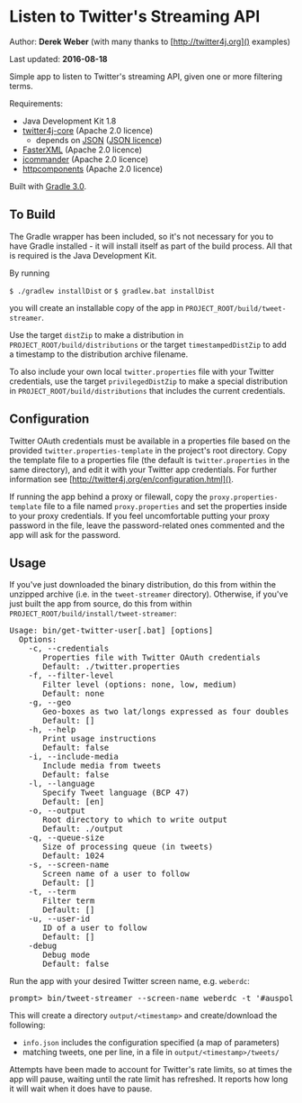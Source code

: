 # Listen to Twitter's Streaming API

Author: **Derek Weber** (with many thanks to [http://twitter4j.org]() examples)

Last updated: **2016-08-18**

Simple app to listen to Twitter's streaming API, given one or more filtering
terms.

Requirements:
 + Java Development Kit 1.8
 + [twitter4j-core](http://twitter4j.org) (Apache 2.0 licence)
   + depends on [JSON](http://json.org) ([JSON licence](http://www.json.org/license.html))
 + [FasterXML](http://wiki.fasterxml.com/JacksonHome) (Apache 2.0 licence)
 + [jcommander](http://jcommander.org) (Apache 2.0 licence)
 + [httpcomponents](https://hc.apache.org/) (Apache 2.0 licence)

Built with [Gradle 3.0](http://gradle.org).

## To Build

The Gradle wrapper has been included, so it's not necessary for you to have Gradle
installed - it will install itself as part of the build process. All that is required is
the Java Development Kit.

By running

`$ ./gradlew installDist` or `$ gradlew.bat installDist`

you will create an installable copy of the app in `PROJECT_ROOT/build/tweet-streamer`.

Use the target `distZip` to make a distribution in `PROJECT_ROOT/build/distributions`
or the target `timestampedDistZip` to add a timestamp to the distribution archive filename.

To also include your own local `twitter.properties` file with your Twitter credentials,
use the target `privilegedDistZip` to make a special distribution in
`PROJECT_ROOT/build/distributions` that includes the current credentials.


## Configuration

Twitter OAuth credentials must be available in a properties file based on the
provided `twitter.properties-template` in the project's root directory. Copy the
template file to a properties file (the default is `twitter.properties` in the same
directory), and edit it with your Twitter app credentials. For further information see
[http://twitter4j.org/en/configuration.html]().

If running the app behind a proxy or filewall, copy the `proxy.properties-template`
file to a file named `proxy.properties` and set the properties inside to your proxy
credentials. If you feel uncomfortable putting your proxy password in the file, leave
the password-related ones commented and the app will ask for the password.

## Usage
If you've just downloaded the binary distribution, do this from within the unzipped
archive (i.e. in the `tweet-streamer` directory). Otherwise, if you've just built
the app from source, do this from within `PROJECT_ROOT/build/install/tweet-streamer`:
<pre>
Usage: bin/get-twitter-user[.bat] [options]
  Options:
    -c, --credentials
       Properties file with Twitter OAuth credentials
       Default: ./twitter.properties
    -f, --filter-level
       Filter level (options: none, low, medium)
       Default: none
    -g, --geo
       Geo-boxes as two lat/longs expressed as four doubles separated by spaces
       Default: []
    -h, --help
       Print usage instructions
       Default: false
    -i, --include-media
       Include media from tweets
       Default: false
    -l, --language
       Specify Tweet language (BCP 47)
       Default: [en]
    -o, --output
       Root directory to which to write output
       Default: ./output
    -q, --queue-size
       Size of processing queue (in tweets)
       Default: 1024
    -s, --screen-name
       Screen name of a user to follow
       Default: []
    -t, --term
       Filter term
       Default: []
    -u, --user-id
       ID of a user to follow
       Default: []
    -debug
       Debug mode
       Default: false
</pre>

Run the app with your desired Twitter screen name, e.g. `weberdc`:
<pre>
prompt> bin/tweet-streamer --screen-name weberdc -t '#auspol' -debug
</pre>

This will create a directory `output/<timestamp>` and create/download the following:

 + `info.json` includes the configuration specified (a map of parameters)
 + matching tweets, one per line, in a file in `output/<timestamp>/tweets/`

Attempts have been made to account for Twitter's rate limits, so at times the
app will pause, waiting until the rate limit has refreshed. It reports how long
it will wait when it does have to pause.
